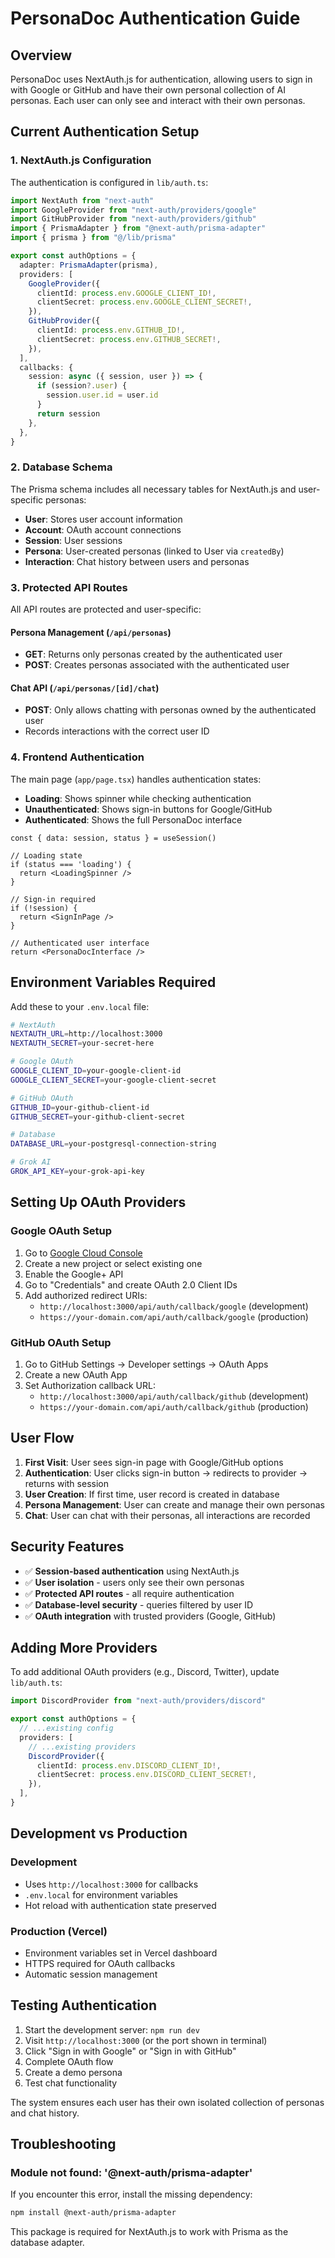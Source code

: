 # PersonaDoc Authentication Guide

## Overview

PersonaDoc uses NextAuth.js for authentication, allowing users to sign in with Google or GitHub and have their own personal collection of AI personas. Each user can only see and interact with their own personas.

## Current Authentication Setup

### 1. NextAuth.js Configuration

The authentication is configured in `lib/auth.ts`:

```typescript
import NextAuth from "next-auth"
import GoogleProvider from "next-auth/providers/google"
import GitHubProvider from "next-auth/providers/github"
import { PrismaAdapter } from "@next-auth/prisma-adapter"
import { prisma } from "@/lib/prisma"

export const authOptions = {
  adapter: PrismaAdapter(prisma),
  providers: [
    GoogleProvider({
      clientId: process.env.GOOGLE_CLIENT_ID!,
      clientSecret: process.env.GOOGLE_CLIENT_SECRET!,
    }),
    GitHubProvider({
      clientId: process.env.GITHUB_ID!,
      clientSecret: process.env.GITHUB_SECRET!,
    }),
  ],
  callbacks: {
    session: async ({ session, user }) => {
      if (session?.user) {
        session.user.id = user.id
      }
      return session
    },
  },
}
```

### 2. Database Schema

The Prisma schema includes all necessary tables for NextAuth.js and user-specific personas:

- **User**: Stores user account information
- **Account**: OAuth account connections
- **Session**: User sessions
- **Persona**: User-created personas (linked to User via `createdBy`)
- **Interaction**: Chat history between users and personas

### 3. Protected API Routes

All API routes are protected and user-specific:

#### Persona Management (`/api/personas`)
- **GET**: Returns only personas created by the authenticated user
- **POST**: Creates personas associated with the authenticated user

#### Chat API (`/api/personas/[id]/chat`)
- **POST**: Only allows chatting with personas owned by the authenticated user
- Records interactions with the correct user ID

### 4. Frontend Authentication

The main page (`app/page.tsx`) handles authentication states:

- **Loading**: Shows spinner while checking authentication
- **Unauthenticated**: Shows sign-in buttons for Google/GitHub
- **Authenticated**: Shows the full PersonaDoc interface

```tsx
const { data: session, status } = useSession()

// Loading state
if (status === 'loading') {
  return <LoadingSpinner />
}

// Sign-in required
if (!session) {
  return <SignInPage />
}

// Authenticated user interface
return <PersonaDocInterface />
```

## Environment Variables Required

Add these to your `.env.local` file:

```bash
# NextAuth
NEXTAUTH_URL=http://localhost:3000
NEXTAUTH_SECRET=your-secret-here

# Google OAuth
GOOGLE_CLIENT_ID=your-google-client-id
GOOGLE_CLIENT_SECRET=your-google-client-secret

# GitHub OAuth
GITHUB_ID=your-github-client-id
GITHUB_SECRET=your-github-client-secret

# Database
DATABASE_URL=your-postgresql-connection-string

# Grok AI
GROK_API_KEY=your-grok-api-key
```

## Setting Up OAuth Providers

### Google OAuth Setup

1. Go to [Google Cloud Console](https://console.cloud.google.com/)
2. Create a new project or select existing one
3. Enable the Google+ API
4. Go to "Credentials" and create OAuth 2.0 Client IDs
5. Add authorized redirect URIs:
   - `http://localhost:3000/api/auth/callback/google` (development)
   - `https://your-domain.com/api/auth/callback/google` (production)

### GitHub OAuth Setup

1. Go to GitHub Settings → Developer settings → OAuth Apps
2. Create a new OAuth App
3. Set Authorization callback URL:
   - `http://localhost:3000/api/auth/callback/github` (development)
   - `https://your-domain.com/api/auth/callback/github` (production)

## User Flow

1. **First Visit**: User sees sign-in page with Google/GitHub options
2. **Authentication**: User clicks sign-in button → redirects to provider → returns with session
3. **User Creation**: If first time, user record is created in database
4. **Persona Management**: User can create and manage their own personas
5. **Chat**: User can chat with their personas, all interactions are recorded

## Security Features

- ✅ **Session-based authentication** using NextAuth.js
- ✅ **User isolation** - users only see their own personas
- ✅ **Protected API routes** - all require authentication
- ✅ **Database-level security** - queries filtered by user ID
- ✅ **OAuth integration** with trusted providers (Google, GitHub)

## Adding More Providers

To add additional OAuth providers (e.g., Discord, Twitter), update `lib/auth.ts`:

```typescript
import DiscordProvider from "next-auth/providers/discord"

export const authOptions = {
  // ...existing config
  providers: [
    // ...existing providers
    DiscordProvider({
      clientId: process.env.DISCORD_CLIENT_ID!,
      clientSecret: process.env.DISCORD_CLIENT_SECRET!,
    }),
  ],
}
```

## Development vs Production

### Development
- Uses `http://localhost:3000` for callbacks
- `.env.local` for environment variables
- Hot reload with authentication state preserved

### Production (Vercel)
- Environment variables set in Vercel dashboard
- HTTPS required for OAuth callbacks
- Automatic session management

## Testing Authentication

1. Start the development server: `npm run dev`
2. Visit `http://localhost:3000` (or the port shown in terminal)
3. Click "Sign in with Google" or "Sign in with GitHub"
4. Complete OAuth flow
5. Create a demo persona
6. Test chat functionality

The system ensures each user has their own isolated collection of personas and chat history.

## Troubleshooting

### Module not found: '@next-auth/prisma-adapter'

If you encounter this error, install the missing dependency:

```bash
npm install @next-auth/prisma-adapter
```

This package is required for NextAuth.js to work with Prisma as the database adapter.
